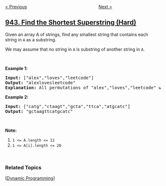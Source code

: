 <!--|This file generated by command(leetcode description); DO NOT EDIT.    |-->
<!--+----------------------------------------------------------------------+-->
<!--|@author    openset <openset.wang@gmail.com>                           |-->
<!--|@link      https://github.com/openset                                 |-->
<!--|@home      https://github.com/openset/leetcode                        |-->
<!--+----------------------------------------------------------------------+-->

[< Previous](../di-string-match "DI String Match")
　　　　　　　　　　　　　　　　
[Next >](../delete-columns-to-make-sorted "Delete Columns to Make Sorted")

## [943. Find the Shortest Superstring (Hard)](https://leetcode.com/problems/find-the-shortest-superstring "最短超级串")

<p>Given an array A of strings, find any&nbsp;smallest string that contains each string in <code>A</code> as a&nbsp;substring.</p>

<p>We may assume that no string in <code>A</code> is substring of another string in <code>A</code>.</p>

<div>&nbsp;</div>

<div>
<p><strong>Example 1:</strong></p>

<pre>
<strong>Input: </strong><span id="example-input-1-1">[&quot;alex&quot;,&quot;loves&quot;,&quot;leetcode&quot;]</span>
<strong>Output: </strong><span id="example-output-1">&quot;alexlovesleetcode&quot;</span>
<strong>Explanation: </strong>All permutations of &quot;alex&quot;,&quot;loves&quot;,&quot;leetcode&quot; would also be accepted.
</pre>

<div>
<p><strong>Example 2:</strong></p>

<pre>
<strong>Input: </strong><span id="example-input-2-1">[&quot;catg&quot;,&quot;ctaagt&quot;,&quot;gcta&quot;,&quot;ttca&quot;,&quot;atgcatc&quot;]</span>
<strong>Output: </strong><span id="example-output-2">&quot;gctaagttcatgcatc&quot;</span></pre>

<p>&nbsp;</p>
</div>
</div>

<p><strong>Note:</strong></p>

<ol>
	<li><code>1 &lt;= A.length &lt;= 12</code></li>
	<li><code>1 &lt;= A[i].length &lt;= 20</code></li>
</ol>

<div>
<div>&nbsp;</div>
</div>

### Related Topics
  [[Dynamic Programming](../../tag/dynamic-programming/README.md)]
